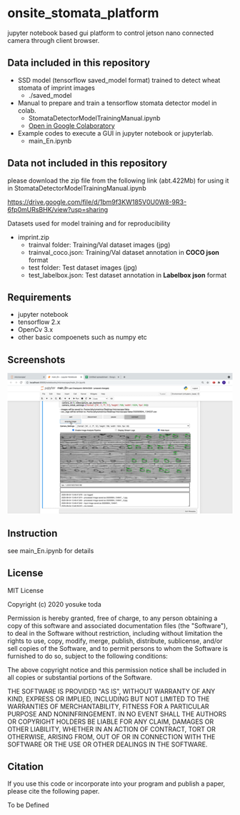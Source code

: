 # onsite_stomata_platform
jupyter notebook based gui platform to control jetson nano connected camera through client browser.

## Data included in this repository

- SSD model (tensorflow saved_model format) trained to detect wheat stomata of imprint images
  - ./saved_model
- Manual to prepare and train a tensorflow stomata detector model in colab.
  - StomataDetectorModelTrainingManual.ipynb
  - [Open in Google Colaboratory](https://colab.research.google.com/github/totti0223/onsite_stomata_platform/blob/main/StomataDetectorModelTraining.ipynb)
- Example codes to execute a GUI in jupyter notebook or jupyterlab.
  - main_En.ipynb

## Data not included in this repository

please download the zip file from the following link (abt.422Mb) for using it in StomataDetectorModelTrainingManual.ipynb

https://drive.google.com/file/d/1bm9f3KW185V0U0W8-9R3-6fp0mURsBHK/view?usp=sharing

Datasets used for model training and for reproducibility

- imprint.zip
  - trainval folder: Training/Val dataset images (jpg) 
  - trainval_coco.json: Training/Val dataset annotation in **COCO json** format
  - test folder: Test dataset images (jpg)
  - test_labelbox.json: Test dataset annotation in **Labelbox json** format

## Requirements

- jupyter notebook
- tensorflow 2.x
- OpenCv 3.x
- other basic compoenets such as numpy etc

## Screenshots

![image-20210523222440176](README.assets/image-20210523222440176.png)

## Instruction

 see main_En.ipynb for details



## License

MIT License

Copyright (c) 2020 yosuke toda

Permission is hereby granted, free of charge, to any person obtaining a copy
of this software and associated documentation files (the "Software"), to deal
in the Software without restriction, including without limitation the rights
to use, copy, modify, merge, publish, distribute, sublicense, and/or sell
copies of the Software, and to permit persons to whom the Software is
furnished to do so, subject to the following conditions:

The above copyright notice and this permission notice shall be included in all
copies or substantial portions of the Software.

THE SOFTWARE IS PROVIDED "AS IS", WITHOUT WARRANTY OF ANY KIND, EXPRESS OR
IMPLIED, INCLUDING BUT NOT LIMITED TO THE WARRANTIES OF MERCHANTABILITY,
FITNESS FOR A PARTICULAR PURPOSE AND NONINFRINGEMENT. IN NO EVENT SHALL THE
AUTHORS OR COPYRIGHT HOLDERS BE LIABLE FOR ANY CLAIM, DAMAGES OR OTHER
LIABILITY, WHETHER IN AN ACTION OF CONTRACT, TORT OR OTHERWISE, ARISING FROM,
OUT OF OR IN CONNECTION WITH THE SOFTWARE OR THE USE OR OTHER DEALINGS IN THE
SOFTWARE.

## Citation

If you use this code or incorporate into your program and publish a paper, please cite the following paper.

To be Defined








